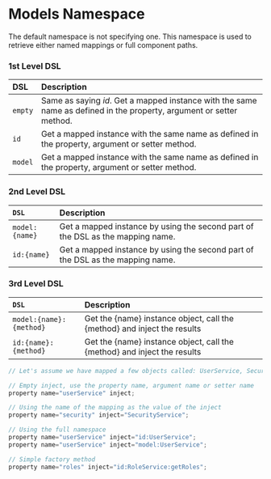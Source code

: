 # Models Namespace

The default namespace is not specifying one. This namespace is used to retrieve either named mappings or full component paths.

### 1st Level DSL

| DSL | Description |
| :--- | :--- |
| `empty` | Same as saying _id_. Get a mapped instance with the same name as defined in the property, argument or setter method. |
| `id` | Get a mapped instance with the same name as defined in the property, argument or setter method. |
| `model` | Get a mapped instance with the same name as defined in the property, argument or setter method. |

### 2nd Level DSL

| `DSL` | Description |
| :--- | :--- |
| `model:{name}` | Get a mapped instance by using the second part of the DSL as the mapping name. |
| `id:{name}` | Get a mapped instance by using the second part of the DSL as the mapping name. |

### 3rd Level DSL

| `DSL` | Description |
| :--- | :--- |
| `model:{name}:{method}` | Get the {name} instance object, call the {method} and inject the results |
| `id:{name}:{method}` | Get the {name} instance object, call the {method} and inject the results |

```javascript
// Let's assume we have mapped a few objects called: UserService, SecurityService and RoleService

// Empty inject, use the property name, argument name or setter name
property name="userService" inject;

// Using the name of the mapping as the value of the inject
property name="security" inject="SecurityService";

// Using the full namespace
property name="userService" inject="id:UserService";
property name="userService" inject="model:UserService";

// Simple factory method
property name="roles" inject="id:RoleService:getRoles";
```

